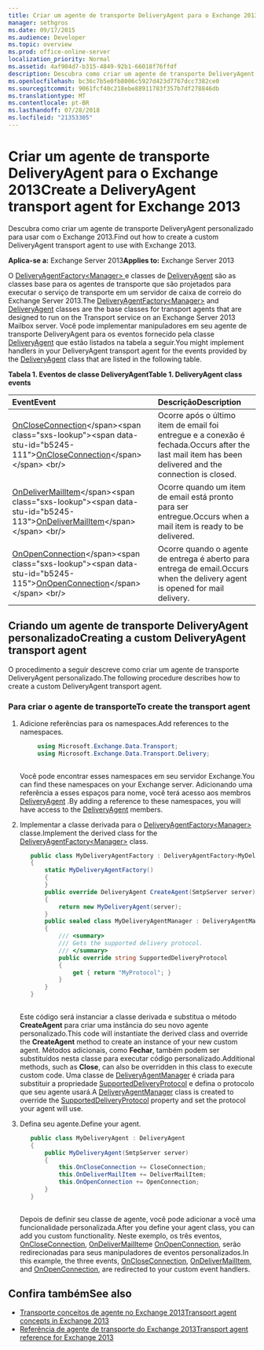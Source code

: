 ```yaml
---
title: Criar um agente de transporte DeliveryAgent para o Exchange 2013
manager: sethgros
ms.date: 09/17/2015
ms.audience: Developer
ms.topic: overview
ms.prod: office-online-server
localization_priority: Normal
ms.assetid: 4af904d7-b315-4849-92b1-66018f76ffdf
description: Descubra como criar um agente de transporte DeliveryAgent personalizado para usar com o Exchange 2013.
ms.openlocfilehash: bc36c7b5e0fb8006c5927d423d7767dcc7382ce0
ms.sourcegitcommit: 9061fcf40c218ebe88911783f357b7df278846db
ms.translationtype: MT
ms.contentlocale: pt-BR
ms.lasthandoff: 07/28/2018
ms.locfileid: "21353305"
---
```

# <a name="create-a-deliveryagent-transport-agent-for-exchange-2013"></a><span data-ttu-id="b5245-103">Criar um agente de transporte DeliveryAgent para o Exchange 2013</span><span class="sxs-lookup"><span data-stu-id="b5245-103">Create a DeliveryAgent transport agent for Exchange 2013</span></span>

<span data-ttu-id="b5245-104">Descubra como criar um agente de transporte DeliveryAgent personalizado para usar com o Exchange 2013.</span><span class="sxs-lookup"><span data-stu-id="b5245-104">Find out how to create a custom DeliveryAgent transport agent to use with Exchange 2013.</span></span>
  
<span data-ttu-id="b5245-105">**Aplica-se a:** Exchange Server 2013</span><span class="sxs-lookup"><span data-stu-id="b5245-105">**Applies to:** Exchange Server 2013</span></span>
  
<span data-ttu-id="b5245-106">O [DeliveryAgentFactory\<Manager\> ](https://msdn.microsoft.com/en-us/library/dd877550(v=exchg.150).aspx) e classes de [DeliveryAgent](https://msdn.microsoft.com/en-us/library/microsoft.exchange.data.transport.delivery.deliveryagent(v=exchg.150).aspx) são as classes base para os agentes de transporte que são projetados para executar o serviço de transporte em um servidor de caixa de correio do Exchange Server 2013.</span><span class="sxs-lookup"><span data-stu-id="b5245-106">The [DeliveryAgentFactory\<Manager\>](https://msdn.microsoft.com/en-us/library/dd877550(v=exchg.150).aspx) and [DeliveryAgent](https://msdn.microsoft.com/en-us/library/microsoft.exchange.data.transport.delivery.deliveryagent(v=exchg.150).aspx) classes are the base classes for transport agents that are designed to run on the Transport service on an Exchange Server 2013 Mailbox server.</span></span> <span data-ttu-id="b5245-107">Você pode implementar manipuladores em seu agente de transporte DeliveryAgent para os eventos fornecido pela classe [DeliveryAgent](https://msdn.microsoft.com/en-us/library/microsoft.exchange.data.transport.delivery.deliveryagent(v=exchg.150).aspx) que estão listados na tabela a seguir.</span><span class="sxs-lookup"><span data-stu-id="b5245-107">You might implement handlers in your DeliveryAgent transport agent for the events provided by the [DeliveryAgent](https://msdn.microsoft.com/en-us/library/microsoft.exchange.data.transport.delivery.deliveryagent(v=exchg.150).aspx) class that are listed in the following table.</span></span> 
  
<span data-ttu-id="b5245-108">**Tabela 1. Eventos de classe DeliveryAgent**</span><span class="sxs-lookup"><span data-stu-id="b5245-108">**Table 1. DeliveryAgent class events**</span></span>

|<span data-ttu-id="b5245-109">**Event**</span><span class="sxs-lookup"><span data-stu-id="b5245-109">**Event**</span></span>|<span data-ttu-id="b5245-110">**Descrição**</span><span class="sxs-lookup"><span data-stu-id="b5245-110">**Description**</span></span>|
|:-----|:-----|
|<span data-ttu-id="b5245-111">[OnCloseConnection](https://msdn.microsoft.com/en-us/library/microsoft.exchange.data.transport.delivery.deliveryagent.oncloseconnection(v=exchg.150).aspx)</span><span class="sxs-lookup"><span data-stu-id="b5245-111">[OnCloseConnection](https://msdn.microsoft.com/en-us/library/microsoft.exchange.data.transport.delivery.deliveryagent.oncloseconnection(v=exchg.150).aspx)</span></span> <br/> |<span data-ttu-id="b5245-112">Ocorre após o último item de email foi entregue e a conexão é fechada.</span><span class="sxs-lookup"><span data-stu-id="b5245-112">Occurs after the last mail item has been delivered and the connection is closed.</span></span>  <br/> |
|<span data-ttu-id="b5245-113">[OnDeliverMailItem](https://msdn.microsoft.com/en-us/library/microsoft.exchange.data.transport.delivery.deliveryagent.ondelivermailitem(v=exchg.150).aspx)</span><span class="sxs-lookup"><span data-stu-id="b5245-113">[OnDeliverMailItem](https://msdn.microsoft.com/en-us/library/microsoft.exchange.data.transport.delivery.deliveryagent.ondelivermailitem(v=exchg.150).aspx)</span></span> <br/> |<span data-ttu-id="b5245-114">Ocorre quando um item de email está pronto para ser entregue.</span><span class="sxs-lookup"><span data-stu-id="b5245-114">Occurs when a mail item is ready to be delivered.</span></span>  <br/> |
|<span data-ttu-id="b5245-115">[OnOpenConnection](https://msdn.microsoft.com/en-us/library/microsoft.exchange.data.transport.delivery.deliveryagent.onopenconnection(v=exchg.150).aspx)</span><span class="sxs-lookup"><span data-stu-id="b5245-115">[OnOpenConnection](https://msdn.microsoft.com/en-us/library/microsoft.exchange.data.transport.delivery.deliveryagent.onopenconnection(v=exchg.150).aspx)</span></span> <br/> |<span data-ttu-id="b5245-116">Ocorre quando o agente de entrega é aberto para entrega de email.</span><span class="sxs-lookup"><span data-stu-id="b5245-116">Occurs when the delivery agent is opened for mail delivery.</span></span>  <br/> |
   
## <a name="creating-a-custom-deliveryagent-transport-agent"></a><span data-ttu-id="b5245-117">Criando um agente de transporte DeliveryAgent personalizado</span><span class="sxs-lookup"><span data-stu-id="b5245-117">Creating a custom DeliveryAgent transport agent</span></span>

<span data-ttu-id="b5245-118">O procedimento a seguir descreve como criar um agente de transporte DeliveryAgent personalizado.</span><span class="sxs-lookup"><span data-stu-id="b5245-118">The following procedure describes how to create a custom DeliveryAgent transport agent.</span></span> 
  
### <a name="to-create-the-transport-agent"></a><span data-ttu-id="b5245-119">Para criar o agente de transporte</span><span class="sxs-lookup"><span data-stu-id="b5245-119">To create the transport agent</span></span>

1. <span data-ttu-id="b5245-120">Adicione referências para os namespaces.</span><span class="sxs-lookup"><span data-stu-id="b5245-120">Add references to the namespaces.</span></span>
    
   ```cs
        using Microsoft.Exchange.Data.Transport;
        using Microsoft.Exchange.Data.Transport.Delivery;
    
   ```

   <span data-ttu-id="b5245-121">Você pode encontrar esses namespaces em seu servidor Exchange.</span><span class="sxs-lookup"><span data-stu-id="b5245-121">You can find these namespaces on your Exchange server.</span></span> <span data-ttu-id="b5245-122">Adicionando uma referência a esses espaços para nome, você terá acesso aos membros [DeliveryAgent](https://msdn.microsoft.com/en-us/library/microsoft.exchange.data.transport.delivery.deliveryagent(v=exchg.150).aspx) .</span><span class="sxs-lookup"><span data-stu-id="b5245-122">By adding a reference to these namespaces, you will have access to the [DeliveryAgent](https://msdn.microsoft.com/en-us/library/microsoft.exchange.data.transport.delivery.deliveryagent(v=exchg.150).aspx) members.</span></span> 
    
2. <span data-ttu-id="b5245-123">Implementar a classe derivada para o [DeliveryAgentFactory\<Manager\> ](https://msdn.microsoft.com/en-us/library/dd877550(v=exchg.150).aspx) classe.</span><span class="sxs-lookup"><span data-stu-id="b5245-123">Implement the derived class for the [DeliveryAgentFactory\<Manager\>](https://msdn.microsoft.com/en-us/library/dd877550(v=exchg.150).aspx) class.</span></span> 
    
   ```cs
      public class MyDeliveryAgentFactory : DeliveryAgentFactory<MyDeliveryAgentFactory.MyDeliveryAgentManager>
      {
          static MyDeliveryAgentFactory()
          {
          }
          public override DeliveryAgent CreateAgent(SmtpServer server)
          {
              return new MyDeliveryAgent(server);
          }
          public sealed class MyDeliveryAgentManager : DeliveryAgentManager
          {
              /// <summary>
              /// Gets the supported delivery protocol.
              /// </summary>
              public override string SupportedDeliveryProtocol
              {
                  get { return "MyProtocol"; }
              }
          }
      }
  
   ```

   <span data-ttu-id="b5245-124">Este código será instanciar a classe derivada e substitua o método **CreateAgent** para criar uma instância do seu novo agente personalizado.</span><span class="sxs-lookup"><span data-stu-id="b5245-124">This code will instantiate the derived class and override the **CreateAgent** method to create an instance of your new custom agent.</span></span> <span data-ttu-id="b5245-125">Métodos adicionais, como **Fechar**, também podem ser substituídos nesta classe para executar código personalizado.</span><span class="sxs-lookup"><span data-stu-id="b5245-125">Additional methods, such as **Close**, can also be overridden in this class to execute custom code.</span></span> <span data-ttu-id="b5245-126">Uma classe de [DeliveryAgentManager](https://msdn.microsoft.com/library/Microsoft.Exchange.Data.Transport.Delivery.DeliveryAgentManager.aspx) é criada para substituir a propriedade [SupportedDeliveryProtocol](https://msdn.microsoft.com/library/Microsoft.Exchange.Data.Transport.Delivery.DeliveryAgentManager.SupportedDeliveryProtocol.aspx) e defina o protocolo que seu agente usará.</span><span class="sxs-lookup"><span data-stu-id="b5245-126">A [DeliveryAgentManager](https://msdn.microsoft.com/library/Microsoft.Exchange.Data.Transport.Delivery.DeliveryAgentManager.aspx) class is created to override the [SupportedDeliveryProtocol](https://msdn.microsoft.com/library/Microsoft.Exchange.Data.Transport.Delivery.DeliveryAgentManager.SupportedDeliveryProtocol.aspx) property and set the protocol your agent will use.</span></span> 
    
3. <span data-ttu-id="b5245-127">Defina seu agente.</span><span class="sxs-lookup"><span data-stu-id="b5245-127">Define your agent.</span></span>
    
   ```cs
      public class MyDeliveryAgent : DeliveryAgent
      {
          public MyDeliveryAgent(SmtpServer server)
          {
              this.OnCloseConnection += CloseConnection;
              this.OnDeliverMailItem += DeliverMailItem;
              this.OnOpenConnection += OpenConnection;
          }
      }
  
   ```

   <span data-ttu-id="b5245-128">Depois de definir seu classe de agente, você pode adicionar a você uma funcionalidade personalizada.</span><span class="sxs-lookup"><span data-stu-id="b5245-128">After you define your agent class, you can add you custom functionality.</span></span> <span data-ttu-id="b5245-129">Neste exemplo, os três eventos, [OnCloseConnection](https://msdn.microsoft.com/en-us/library/microsoft.exchange.data.transport.delivery.deliveryagent.oncloseconnection(v=exchg.150).aspx), [OnDeliverMailItem](https://msdn.microsoft.com/en-us/library/microsoft.exchange.data.transport.delivery.deliveryagent.ondelivermailitem(v=exchg.150).aspx)e [OnOpenConnection](https://msdn.microsoft.com/en-us/library/microsoft.exchange.data.transport.delivery.deliveryagent.onopenconnection(v=exchg.150).aspx), serão redirecionadas para seus manipuladores de eventos personalizados.</span><span class="sxs-lookup"><span data-stu-id="b5245-129">In this example, the three events, [OnCloseConnection](https://msdn.microsoft.com/en-us/library/microsoft.exchange.data.transport.delivery.deliveryagent.oncloseconnection(v=exchg.150).aspx), [OnDeliverMailItem](https://msdn.microsoft.com/en-us/library/microsoft.exchange.data.transport.delivery.deliveryagent.ondelivermailitem(v=exchg.150).aspx), and [OnOpenConnection](https://msdn.microsoft.com/en-us/library/microsoft.exchange.data.transport.delivery.deliveryagent.onopenconnection(v=exchg.150).aspx), are redirected to your custom event handlers.</span></span> 
    
## <a name="see-also"></a><span data-ttu-id="b5245-130">Confira também</span><span class="sxs-lookup"><span data-stu-id="b5245-130">See also</span></span>

- [<span data-ttu-id="b5245-131">Transporte conceitos de agente no Exchange 2013</span><span class="sxs-lookup"><span data-stu-id="b5245-131">Transport agent concepts in Exchange 2013</span></span>](transport-agent-concepts-in-exchange-2013.md)
- [<span data-ttu-id="b5245-132">Referência de agente de transporte do Exchange 2013</span><span class="sxs-lookup"><span data-stu-id="b5245-132">Transport agent reference for Exchange 2013</span></span>](transport-agent-reference-for-exchange-2013.md)          

 
